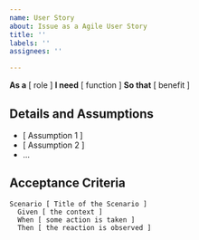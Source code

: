 ```yaml
---
name: User Story
about: Issue as a Agile User Story
title: ''
labels: ''
assignees: ''

---
```


**As a** [ role ]
**I need** [ function ]
**So that** [ benefit ]

## **Details and Assumptions**
* [ Assumption 1 ]
* [ Assumption 2 ]
* ...

## **Acceptance Criteria**
```gherkin
Scenario [ Title of the Scenario ]
  Given [ the context ]
  When [ some action is taken ]
  Then [ the reaction is observed ]
```
